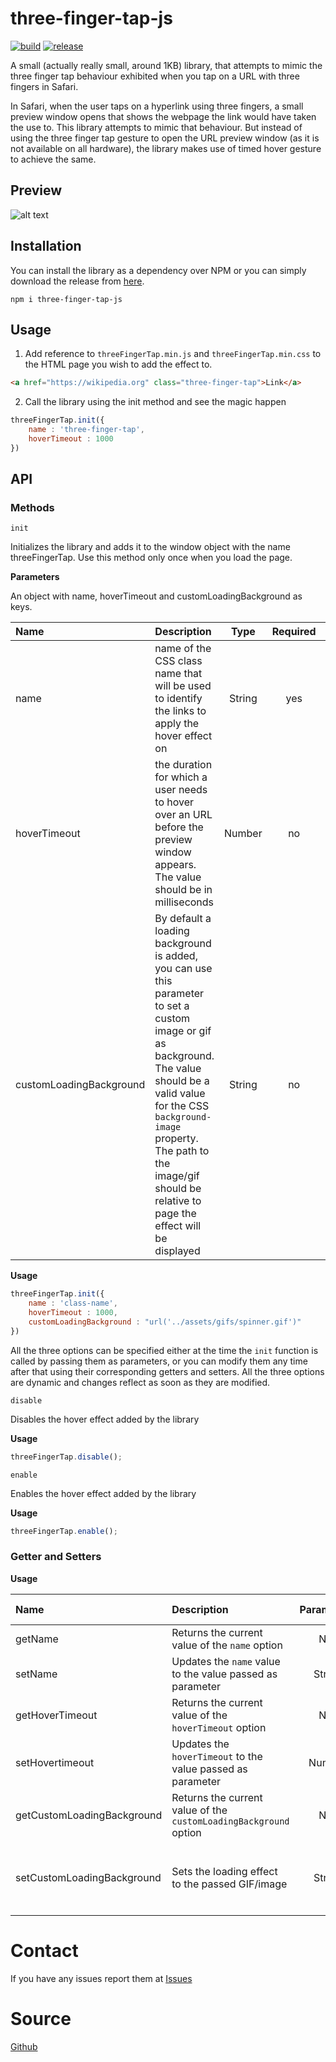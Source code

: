 # three-finger-tap-js

[![build](https://img.shields.io/travis/sidthesloth92/three-finger-tap-js.svg)](https://travis-ci.org/sidthesloth92/three-finger-tap-js/builds)
[![release](https://img.shields.io/github/release/sidthesloth92/three-finger-tap-js.svg)](https://github.com/sidthesloth92/three-finger-tap-js/releases/tag/v1.0.1)



A small (actually really small, around 1KB) library, that attempts to mimic the three finger tap behaviour exhibited when you 
tap on a URL with three fingers in Safari.

In Safari, when the user taps on a hyperlink using three fingers, a small preview window opens that shows the webpage the
link would have taken the use to. This library attempts to mimic that behaviour. But instead of using the three finger tap gesture to
open the URL preview window (as it is not available on all hardware), the library makes use of timed hover gesture to achieve
the same.

## Preview

![alt text](https://s19.postimg.org/ivqm47ddv/ezgif_com_video_to_gif_1.gif "Snippets Preview")


## Installation
You can install the library as a dependency over NPM or you can simply download the release from [here]().

    npm i three-finger-tap-js

## Usage

1. Add reference to `threeFingerTap.min.js` and `threeFingerTap.min.css` to the HTML page you wish to add the effect to.
```html
<a href="https://wikipedia.org" class="three-finger-tap">Link</a>
```
2. Call the library using the init method and see the magic happen
```javascript
threeFingerTap.init({ 
    name : 'three-finger-tap', 
    hoverTimeout : 1000
})
```
## API

### Methods

`init`

Initializes the library and adds it to the window object with the name threeFingerTap. Use this method only once when you
load the page.

**Parameters** 

An object with name, hoverTimeout and customLoadingBackground as keys.

| Name | Description | Type | Required | Default |
| :--- | :---------- | :--: | :------: | :-----: |
| name | name of the CSS class name that will be used to identify the links to apply the hover effect on | String | yes | N/A |
| hoverTimeout | the duration for which a user needs to hover over an URL before the preview window appears. The value should be in milliseconds | Number | no | 2000 |
| customLoadingBackground | By default a loading background is added, you can use this parameter to set a custom image or gif as background. The value should be a valid value for the CSS `background-image` property. The path to the image/gif should be relative to page the effect will be displayed | String | no | N/A |

**Usage**

```javascript
threeFingerTap.init({ 
    name : 'class-name', 
    hoverTimeout : 1000,
    customLoadingBackground : "url('../assets/gifs/spinner.gif')"
})
```

All the three options can be specified either at the time the `init` function is called by passing them as parameters, or 
you can modify them any time after that using their corresponding getters and setters. All the three options are dynamic and changes 
reflect as soon as they are modified.

`disable`

Disables the hover effect added by the library

**Usage**

```javascript
threeFingerTap.disable();
```

`enable`

Enables the hover effect added by the library

**Usage**

```javascript
threeFingerTap.enable();
```

### Getter and Setters

**Usage**

| Name | Description | Parameters | Required | Parameter Type |
| :--- | :---------- | :--: | :------: | :-----: |
| getName | Returns the current value of the `name` option | N/A | N/A | N/A |
| setName | Updates the `name` value to the value passed as parameter | String | yes | A CSS valid class name |
| getHoverTimeout | Returns the current value of the `hoverTimeout` option | N/A | N/A | N/A |
| setHovertimeout | Updates the `hoverTimeout` to the value passed as parameter | Number | yes | milliseconds |
| getCustomLoadingBackground | Returns the current value of the `customLoadingBackground` option | N/A | N/A | N/A |
| setCustomLoadingBackground | Sets the loading effect to the passed GIF/image | String | yes | A valid value for the CSS `background-image` property |

# Contact
If you have any issues report them at [Issues](https://github.com/sidthesloth92/three-finger-tap-js/issues)

# Source
[Github](https://github.com/sidthesloth92/three-finger-tap-js)